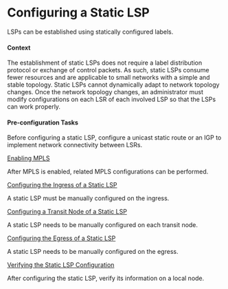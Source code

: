 Configuring a Static LSP
========================

LSPs can be established using statically configured labels.

#### Context

The establishment of static LSPs does not require a label distribution protocol or exchange of control packets. As such, static LSPs consume fewer resources and are applicable to small networks with a simple and stable topology. Static LSPs cannot dynamically adapt to network topology changes. Once the network topology changes, an administrator must modify configurations on each LSR of each involved LSP so that the LSPs can work properly.


#### Pre-configuration Tasks

Before configuring a static LSP, configure a unicast static route or an IGP to implement network connectivity between LSRs.


[Enabling MPLS](../../../../software/nev8r10_vrpv8r16/user/vrp/dc_vrp_ldp-p2p_cfg_0198.html)

After MPLS is enabled, related MPLS configurations can be performed.

[Configuring the Ingress of a Static LSP](../../../../software/nev8r10_vrpv8r16/user/vrp/dc_vrp_ldp-p2p_cfg_0192.html)

A static LSP must be manually configured on the ingress.

[Configuring a Transit Node of a Static LSP](../../../../software/nev8r10_vrpv8r16/user/vrp/dc_vrp_ldp-p2p_cfg_0193.html)

A static LSP needs to be manually configured on each transit node.

[Configuring the Egress of a Static LSP](../../../../software/nev8r10_vrpv8r16/user/vrp/dc_vrp_ldp-p2p_cfg_0194.html)

A static LSP needs to be manually configured on the egress.

[Verifying the Static LSP Configuration](../../../../software/nev8r10_vrpv8r16/user/vrp/dc_vrp_ldp-p2p_cfg_0195.html)

After configuring the static LSP, verify its information on a local node.